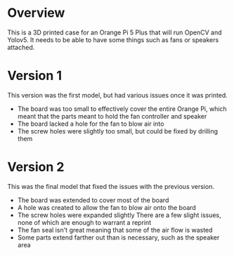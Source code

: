 # Overview
This is a 3D printed case for an Orange Pi 5 Plus that will run OpenCV and Yolov5.  It needs to be able to have some things such as fans or speakers attached.

# Version 1
This version was the first model, but had various issues once it was printed.
- The board was too small to effectively cover the entire Orange Pi, which meant that the parts meant to hold the fan controller and speaker
- The board lacked a hole for the fan to blow air into
- The screw holes were slightly too small, but could be fixed by drilling them

# Version 2
This was the final model that fixed the issues with the previous version.
- The board was extended to cover most of the board
- A hole was created to allow the fan to blow air onto the board
- The screw holes were expanded slightly
There are a few slight issues, none of which are enough to warrant a reprint
- The fan seal isn't great meaning that some of the air flow is wasted
- Some parts extend farther out than is necessary, such as the speaker area
